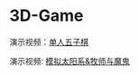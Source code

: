 # 3D-Game

演示视频：[单人五子棋](https://www.bilibili.com/video/av67610807)



演示视频: [模拟太阳系&牧师与魔鬼](https://www.bilibili.com/video/av68569632)
